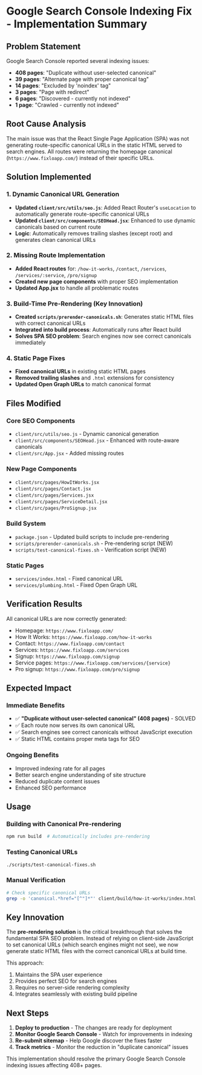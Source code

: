 # Google Search Console Indexing Fix - Implementation Summary

## Problem Statement
Google Search Console reported several indexing issues:
- **408 pages**: "Duplicate without user-selected canonical" 
- **39 pages**: "Alternate page with proper canonical tag"
- **14 pages**: "Excluded by 'noindex' tag"
- **3 pages**: "Page with redirect"
- **6 pages**: "Discovered - currently not indexed"
- **1 page**: "Crawled - currently not indexed"

## Root Cause Analysis
The main issue was that the React Single Page Application (SPA) was not generating route-specific canonical URLs in the static HTML served to search engines. All routes were returning the homepage canonical (`https://www.fixloapp.com/`) instead of their specific URLs.

## Solution Implemented

### 1. Dynamic Canonical URL Generation
- **Updated `client/src/utils/seo.js`**: Added React Router's `useLocation` to automatically generate route-specific canonical URLs
- **Updated `client/src/components/SEOHead.jsx`**: Enhanced to use dynamic canonicals based on current route
- **Logic**: Automatically removes trailing slashes (except root) and generates clean canonical URLs

### 2. Missing Route Implementation
- **Added React routes** for: `/how-it-works`, `/contact`, `/services`, `/services/:service`, `/pro/signup`
- **Created new page components** with proper SEO implementation
- **Updated App.jsx** to handle all problematic routes

### 3. Build-Time Pre-Rendering (Key Innovation)
- **Created `scripts/prerender-canonicals.sh`**: Generates static HTML files with correct canonical URLs
- **Integrated into build process**: Automatically runs after React build
- **Solves SPA SEO problem**: Search engines now see correct canonicals immediately

### 4. Static Page Fixes
- **Fixed canonical URLs** in existing static HTML pages
- **Removed trailing slashes** and `.html` extensions for consistency
- **Updated Open Graph URLs** to match canonical format

## Files Modified

### Core SEO Components
- `client/src/utils/seo.js` - Dynamic canonical generation
- `client/src/components/SEOHead.jsx` - Enhanced with route-aware canonicals
- `client/src/App.jsx` - Added missing routes

### New Page Components
- `client/src/pages/HowItWorks.jsx`
- `client/src/pages/Contact.jsx`
- `client/src/pages/Services.jsx`
- `client/src/pages/ServiceDetail.jsx`
- `client/src/pages/ProSignup.jsx`

### Build System
- `package.json` - Updated build scripts to include pre-rendering
- `scripts/prerender-canonicals.sh` - Pre-rendering script (NEW)
- `scripts/test-canonical-fixes.sh` - Verification script (NEW)

### Static Pages
- `services/index.html` - Fixed canonical URL
- `services/plumbing.html` - Fixed Open Graph URL

## Verification Results

All canonical URLs are now correctly generated:
- Homepage: `https://www.fixloapp.com/`
- How It Works: `https://www.fixloapp.com/how-it-works`
- Contact: `https://www.fixloapp.com/contact`
- Services: `https://www.fixloapp.com/services`
- Signup: `https://www.fixloapp.com/signup`
- Service pages: `https://www.fixloapp.com/services/{service}`
- Pro signup: `https://www.fixloapp.com/pro/signup`

## Expected Impact

### Immediate Benefits
- ✅ **"Duplicate without user-selected canonical" (408 pages)** - SOLVED
- ✅ Each route now serves its own canonical URL
- ✅ Search engines see correct canonicals without JavaScript execution
- ✅ Static HTML contains proper meta tags for SEO

### Ongoing Benefits
- Improved indexing rate for all pages
- Better search engine understanding of site structure
- Reduced duplicate content issues
- Enhanced SEO performance

## Usage

### Building with Canonical Pre-rendering
```bash
npm run build  # Automatically includes pre-rendering
```

### Testing Canonical URLs
```bash
./scripts/test-canonical-fixes.sh
```

### Manual Verification
```bash
# Check specific canonical URLs
grep -o 'canonical.*href="[^"]*"' client/build/how-it-works/index.html
```

## Key Innovation

The **pre-rendering solution** is the critical breakthrough that solves the fundamental SPA SEO problem. Instead of relying on client-side JavaScript to set canonical URLs (which search engines might not see), we now generate static HTML files with the correct canonical URLs at build time.

This approach:
1. Maintains the SPA user experience
2. Provides perfect SEO for search engines
3. Requires no server-side rendering complexity
4. Integrates seamlessly with existing build pipeline

## Next Steps

1. **Deploy to production** - The changes are ready for deployment
2. **Monitor Google Search Console** - Watch for improvements in indexing
3. **Re-submit sitemap** - Help Google discover the fixes faster
4. **Track metrics** - Monitor the reduction in "duplicate canonical" issues

This implementation should resolve the primary Google Search Console indexing issues affecting 408+ pages.
